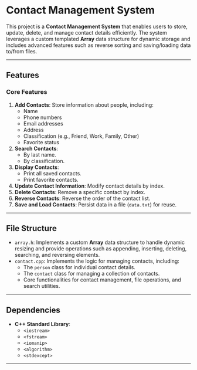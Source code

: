 # Contact Management System

This project is a **Contact Management System** that enables users to store, update, delete, and manage contact details efficiently. The system leverages a custom templated **Array** data structure for dynamic storage and includes advanced features such as reverse sorting and saving/loading data to/from files.

---

## Features

### Core Features
1. **Add Contacts**: Store information about people, including:
   - Name
   - Phone numbers
   - Email addresses
   - Address
   - Classification (e.g., Friend, Work, Family, Other)
   - Favorite status
2. **Search Contacts**:
   - By last name.
   - By classification.
3. **Display Contacts**:
   - Print all saved contacts.
   - Print favorite contacts.
4. **Update Contact Information**: Modify contact details by index.
5. **Delete Contacts**: Remove a specific contact by index.
6. **Reverse Contacts**: Reverse the order of the contact list.
7. **Save and Load Contacts**: Persist data in a file (`data.txt`) for reuse.

---

## File Structure

- `array.h`: Implements a custom **Array** data structure to handle dynamic resizing and provide operations such as appending, inserting, deleting, searching, and reversing elements.
- `contact.cpp`: Implements the logic for managing contacts, including:
  - The `person` class for individual contact details.
  - The `contact` class for managing a collection of contacts.
  - Core functionalities for contact management, file operations, and search utilities.

---

## Dependencies

- **C++ Standard Library**:
  - `<iostream>`
  - `<fstream>`
  - `<iomanip>`
  - `<algorithm>`
  - `<stdexcept>`

---
